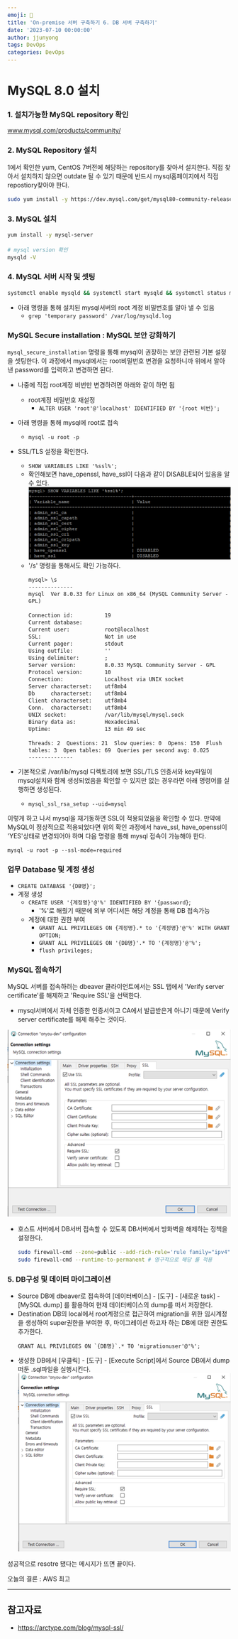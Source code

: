 ```yaml
---
emoji: 🧢
title: 'On-premise 서버 구축하기 6. DB 서버 구축하기' 
date: '2023-07-10 00:00:00'
author: jjunyong
tags: DevOps
categories: DevOps
---
```


# MySQL 8.0 설치

### 1. 설치가능한 MySQL repository 확인
www.mysql.com/products/community/

### 2. MySQL Repository 설치 

1에서 확인한 yum, CentOS 7버전에 해당하는 repository를 찾아서 설치한다. 직접 찾아서 설치하지 않으면 outdate 될 수 있기 때문에 반드시 mysql홈페이지에서 직접 repostiory찾아야 한다. 
```bash
sudo yum install -y https://dev.mysql.com/get/mysql80-community-release-el7-3.noarch.rpm
```

### 3. MySQL 설치
```bash
yum install -y mysql-server

# mysql version 확인
mysqld -V
```

### 4. MySQL 서버 시작 및 셋팅
```bash
systemctl enable mysqld && systemctl start mysqld && systemctl status mysqld
```

- 아래 명령을 통해 설치된 mysql서버의 root 계정 비밀번호를 알아 낼 수 있음
  - `grep 'temporary password' /var/log/mysqld.log`

### MySQL Secure installation : MySQL 보안 강화하기 
`mysql_secure_installation` 명령을 통해 mysql이 권장하는 보안 관련된 기본 설정을 셋팅한다.
이 과정에서 mysql에서는 root비밀번호 변경을 요청하니까 위에서 알아낸 password를 입력하고 변경하면 된다.
- 나중에 직접 root계정 비번만 변경하려면 아래와 같이 하면 됨 
  - root계정 비밀번호 재설정
    - `ALTER USER 'root'@'localhost' IDENTIFIED BY '{root 비번}';`

- 아래 명령을 통해 mysql에 root로 접속
  - `mysql -u root -p`

- SSL/TLS 설정을 확인한다.
  - `SHOW VARIABLES LIKE '%ssl%';`
  - 확인해보면 have_openssl, have_ssl이 다음과 같이 DISABLE되어 있음을 알 수 있다.
    ![image2.png](./image2.png)
  - '/s' 명령을 통해서도 확인 가능하다.
    ```
    mysql> \s
    --------------
    mysql  Ver 8.0.33 for Linux on x86_64 (MySQL Community Server - GPL)

    Connection id:          19
    Current database:
    Current user:           root@localhost
    SSL:                    Not in use
    Current pager:          stdout
    Using outfile:          ''
    Using delimiter:        ;
    Server version:         8.0.33 MySQL Community Server - GPL
    Protocol version:       10
    Connection:             Localhost via UNIX socket
    Server characterset:    utf8mb4
    Db     characterset:    utf8mb4
    Client characterset:    utf8mb4
    Conn.  characterset:    utf8mb4
    UNIX socket:            /var/lib/mysql/mysql.sock
    Binary data as:         Hexadecimal
    Uptime:                 13 min 49 sec

    Threads: 2  Questions: 21  Slow queries: 0  Opens: 150  Flush tables: 3  Open tables: 69  Queries per second avg: 0.025
    --------------
    ```
- 기본적으로 /var/lib/mysql 디렉토리에 보면 SSL/TLS 인증서와 key파일이 mysql설치와 함께 생성되었음을 확인할 수 있지만 없는 경우라면 아래 명령어를 실행하면 생성된다.
  - `mysql_ssl_rsa_setup --uid=mysql`

이렇게 하고 나서 mysql을 재기동하면 SSL이 적용되었음을 확인할 수 있다. 만약에 MySQL이 정상적으로 적용되었다면 위의 확인 과정에서 have_ssl, have_openssl이 'YES'상태로 변경되어야 하며 다음 명령을 통해 mysql 접속이 가능해야 한다.
```
mysql -u root -p --ssl-mode=required
```

### 업무 Database 및 계정 생성
  - `CREATE DATABASE '{DB명}';`
- 계정 생성 
  - `CREATE USER '{계정명}'@'%' IDENTIFIED BY '{password}`;
    - '%'로 해줬기 때문에 외부 어디서든 해당 계정을 통해 DB 접속가능
  - 계정에 대한 권한 부여
    - `GRANT ALL PRIVILEGES ON {계정명}.* to '{계정명}'@'%' WITH GRANT OPTION;`
    - `GRANT ALL PRIVILEGES ON '{DB명}'.* TO '{계정명}'@'%';`
    - `flush privileges;`

### MySQL 접속하기 
MySQL 서버를 접속하려는 dbeaver 클라이언트에서는 SSL 탭에서 'Verify server certificate'를 해제하고 'Require SSL'을 선택한다. 
- mysql서버에서 자체 인증한 인증서이고 CA에서 발급받은게 아니기 때문에 Verify server certificate를 해제 해주는 것이다. 

![image3.png](./image3.png)

- 호스트 서버에서 DB서버 접속할 수 있도록 DB서버에서 방화벽을 해제하는 정책을 설정한다.  
  ```bash
  sudo firewall-cmd --zone=public --add-rich-rule='rule family="ipv4" source address="<NAT switch IP>" port port="3306" protocol="tcp" accept' 
  sudo firewall-cmd --runtime-to-permanent # 영구적으로 해당 룰 적용
  ```

### 5. DB구성 및 데이터 마이그레이션
- Source DB에 dbeaver로 접속하여 [데이터베이스] - [도구] - [새로운 task] - [MySQL dump] 를 활용하여 현재 데이터베이스의 dump를 떠서 저장한다. 
- Destination DB의 local에서 root계정으로 접근하여 migration을 위한 임시계정을 생성하여 super권한을 부여한 후, 마이그레이션 하고자 하는 DB에 대한 권한도 추가한다. 
  ```
  GRANT ALL PRIVILEGES ON `{DB명}`.* TO 'migrationuser'@'%';
  ```
- 생성한 DB에서 [우클릭] - [도구] - [Execute Script]에서 Source DB에서 dump 떠둔 .sql파일을 실행시킨다. 
![image3.png](./image3.png)

성공적으로 resotre 됐다는 메시지가 뜨면 끝이다.

오늘의 결론 : AWS 최고

---
## 참고자료
- https://arctype.com/blog/mysql-ssl/
